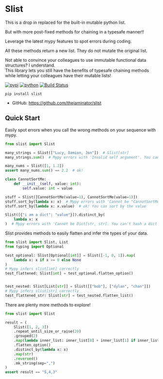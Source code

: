 # Slist
This is a drop in replaced for the built-in mutable python list.

But with more post-fixed methods for chaining in a typesafe manner!!

Leverage the latest mypy features to spot errors during coding.

All these methods return a new list. They do not mutate the original list.

Not able to convince your colleagues to use immutable functional data structures? I understand.   
This library lets you still have the benefits of typesafe chaining methods while letting your colleagues have their mutable lists!





[![pypi](https://img.shields.io/pypi/v/slist.svg)](https://pypi.org/project/slist)
[![python](https://img.shields.io/pypi/pyversions/slist.svg)](https://pypi.org/project/slist)
[![Build Status](https://github.com/thejaminator/slist/actions/workflows/dev.yml/badge.svg)](https://github.com/thejaminator/slist/actions/workflows/dev.yml)

```
pip install slist
```


* GitHub: <https://github.com/thejaminator/slist>


## Quick Start
Easily spot errors when you call the wrong methods on your sequence with mypy.

```python
from slist import Slist

many_strings = Slist(["Lucy, Damion, Jon"])  # Slist[str]
many_strings.sum()  # Mypy errors with 'Invalid self argument'. You can't sum a sequence of strings!

many_nums = Slist([1, 1.2])
assert many_nums.sum() == 2.2  # ok!

class CannotSortMe:
    def __init__(self, value: int):
        self.value: int = value

stuff = Slist([CannotSortMe(value=1), CannotSortMe(value=1)])
stuff.sort_by(lambda x: x)  # Mypy errors with 'Cannot be "CannotSortMe"'. There isn't a way to sort by the class itself
stuff.sort_by(lambda x: x.value)  # ok! You can sort by the value

Slist([{"i am a dict": "value"}]).distinct_by(
    lambda x: x
)  # Mypy errors with 'Cannot be Dict[str, str]. You can't hash a dict itself
```

Slist provides methods to easily flatten and infer the types of your data.
```python
from slist import Slist, List
from typing import Optional

test_optional: Slist[Optional[int]] = Slist([-1, 0, 1]).map(
    lambda x: x if x >= 0 else None
)
# Mypy infers slist[int] correctly
test_flattened: Slist[int] = test_optional.flatten_option()


test_nested: Slist[List[str]] = Slist([["bob"], ["dylan", "chan"]])
# Mypy infers slist[str] correctly
test_flattened_str: Slist[str] = test_nested.flatten_list()
```

There are plenty more methods to explore!
```python
from slist import Slist

result = (
    Slist([1, 2, 3])
    .repeat_until_size_or_raise(20)
    .grouped(2)
    .map(lambda inner_list: inner_list[0] + inner_list[1] if inner_list.length == 2 else inner_list[0])
    .flatten_option()
    .distinct_by(lambda x: x)
    .map(str)
    .reversed()
    .mk_string(sep=",")
)
assert result == "5,4,3"
```
